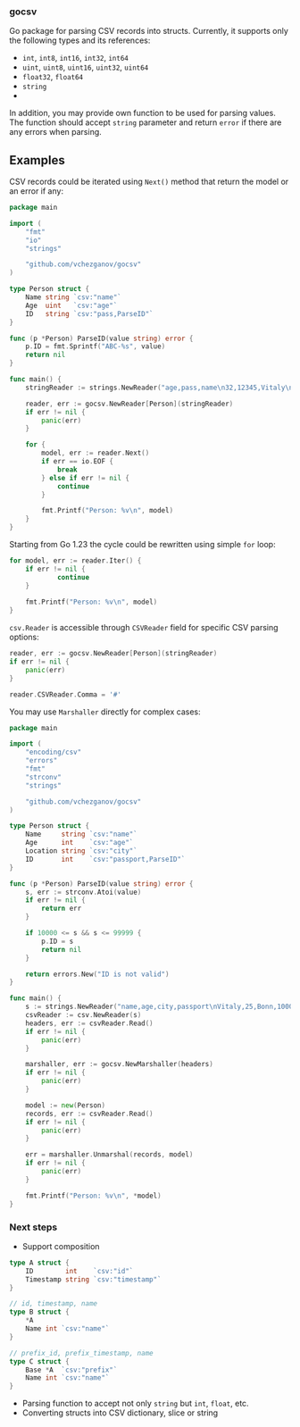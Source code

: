 ### gocsv
Go package for parsing CSV records into structs. Currently, it supports only
the following types and its references:
- `int`, `int8`, `int16`, `int32`, `int64`
- `uint`, `uint8`, `uint16`, `uint32`, `uint64`
- `float32`, `float64`
- `string`
- 
In addition, you may provide own function to be used for parsing values. The function should accept `string` parameter and
return `error` if there are any errors when parsing.

## Examples

CSV records could be iterated using `Next()` method that return the model or an error if any:
```go
package main

import (
	"fmt"
	"io"
	"strings"

	"github.com/vchezganov/gocsv"
)

type Person struct {
	Name string `csv:"name"`
	Age  uint   `csv:"age"`
	ID   string `csv:"pass,ParseID"`
}

func (p *Person) ParseID(value string) error {
	p.ID = fmt.Sprintf("ABC-%s", value)
	return nil
}

func main() {
	stringReader := strings.NewReader("age,pass,name\n32,12345,Vitaly\n45,54321,Alexey")

	reader, err := gocsv.NewReader[Person](stringReader)
	if err != nil {
		panic(err)
	}

	for {
		model, err := reader.Next()
		if err == io.EOF {
			break
		} else if err != nil {
			continue
		}

		fmt.Printf("Person: %v\n", model)
	}
}
```

Starting from Go 1.23 the cycle could be rewritten using simple `for` loop:
```go
for model, err := reader.Iter() {
	if err != nil {
			continue
	}
	
	fmt.Printf("Person: %v\n", model)
} 
```

`csv.Reader` is accessible through `CSVReader` field for specific CSV parsing options:
```go
reader, err := gocsv.NewReader[Person](stringReader)
if err != nil {
    panic(err)
}

reader.CSVReader.Comma = '#'
```

You may use `Marshaller` directly for complex cases:
```go
package main

import (
	"encoding/csv"
	"errors"
	"fmt"
	"strconv"
	"strings"

	"github.com/vchezganov/gocsv"
)

type Person struct {
	Name     string `csv:"name"`
	Age      int    `csv:"age"`
	Location string `csv:"city"`
	ID       int    `csv:"passport,ParseID"`
}

func (p *Person) ParseID(value string) error {
	s, err := strconv.Atoi(value)
	if err != nil {
		return err
	}

	if 10000 <= s && s <= 99999 {
		p.ID = s
		return nil
	}

	return errors.New("ID is not valid")
}

func main() {
	s := strings.NewReader("name,age,city,passport\nVitaly,25,Bonn,10000")
	csvReader := csv.NewReader(s)
	headers, err := csvReader.Read()
	if err != nil {
		panic(err)
	}

	marshaller, err := gocsv.NewMarshaller(headers)
	if err != nil {
		panic(err)
	}

	model := new(Person)
	records, err := csvReader.Read()
	if err != nil {
		panic(err)
	}

	err = marshaller.Unmarshal(records, model)
	if err != nil {
		panic(err)
	}

	fmt.Printf("Person: %v\n", *model)
}
```


### Next steps
- Support composition
```go
type A struct {
	ID        int    `csv:"id"`
	Timestamp string `csv:"timestamp"`
}

// id, timestamp, name
type B struct {
	*A
	Name int `csv:"name"`
}

// prefix_id, prefix_timestamp, name
type C struct {
	Base *A  `csv:"prefix"`
	Name int `csv:"name"`
}
```
- Parsing function to accept not only `string` but `int`, `float`, etc.
- Converting structs into CSV dictionary, slice or string